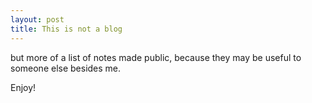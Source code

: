```yaml
---
layout: post
title: This is not a blog
---
```

but more of a list of notes made public, because they may be useful to someone else besides me. 

Enjoy! 
